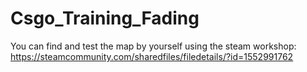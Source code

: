 # Csgo_Training_Fading

You can find and test the map by yourself using the steam workshop: https://steamcommunity.com/sharedfiles/filedetails/?id=1552991762
